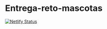 # Entrega-reto-mascotas

[![Netlify Status](https://api.netlify.com/api/v1/badges/f4207a14-be71-48a4-9d0c-e211fa1d7d8f/deploy-status)](https://app.netlify.com/sites/mascotas-proyecto-final/deploys)
